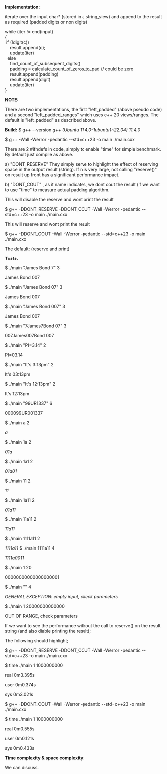 
**Implementation:**

iterate over the input char* (stored in a string_view) and append to the result as required (padded digits or non digits)

while (iter != end(input)  
{  
  &nbsp;if (!digit(c))  
    &nbsp; &nbsp; result.append(c);  
     &nbsp; &nbsp; update(iter)  
   &nbsp; else  
      &nbsp; &nbsp; find_count_of_subsequent_digits()  
      &nbsp; &nbsp; padding = calculate_count_of_zeros_to_pad // could be zero  
      &nbsp; &nbsp; result.append(padding)  
      &nbsp; &nbsp; result.append(digit)  
      &nbsp; &nbsp; update(iter)  
}  

**NOTE:**

There are two implementations, the first "left_padded" (above pseudo code) and a second "left_padded_ranges" which uses c++ 20 views/ranges. The default is
"left_padded" as described above. 

**Build:**
$  g++ --version
*g++ (Ubuntu 11.4.0-1ubuntu1~22.04) 11.4.0*

$ g++ -Wall -Werror -pedantic --std=c++23 -o main ./main.cxx

There are 2 #ifndefs in code, simply to enable "time" for simple benchmark. By default just compile as above.

a) "DONT_RESERVE"  They simply serve to highlight the effect of reserving space in the output result (string). If n is very large, not calling "reserve()" on result up front has a significant performance impact.

b) "DONT_COUT" , as it name indicates, we dont cout the result (if we want to use "time" to measure actual padding algorithm.

This will disable the reserve and wont print the result

$ g++ -DDONT_RESERVE -DDONT_COUT  -Wall -Werror -pedantic --std=c++23 -o main ./main.cxx

This will reserve and wont print the result

$ g++ -DDONT_COUT  -Wall -Werror -pedantic --std=c++23 -o main ./main.cxx

The default: (reserve and print)

**Tests:**
 
$ ./main "James Bond 7" 3

James Bond 007

$ ./main "James Bond 07" 3

James Bond 007

$ ./main "James Bond 007" 3

James Bond 007

$ ./main "7James7Bond 07" 3

007James007Bond 007

$ ./main "PI=3.14" 2

PI=03.14

$ ./main "It's 3:13pm" 2

It's 03:13pm

$ ./main "It's 12:13pm" 2

It's 12:13pm

$ ./main "99UR1337" 6

000099UR001337

$ ./main  a  2

*a*

$ ./main  1a  2

*01a*

$ ./main  1a1  2

*01a01*

$ ./main  11  2

*11*

$ ./main  1a11  2

*01a11*

$ ./main  11a11  2

*11a11*

$ ./main  1111a11  2

*1111a11*
$ ./main  1111a11 4

*1111a0011*

$ ./main  1 20

00000000000000000001

$ ./main  "" 4

*GENERAL EXCEPTION: empty input, check parameters*

$ ./main  1 20000000000000

OUT OF RANGE, check parameters

If we want to see the performance without the call to reserve() on the result string (and also diable printing the result);

The following should highlight;

$ g++ -DDONT_RESERVE -DDONT_COUT  -Wall -Werror -pedantic --std=c++23 -o main ./main.cxx

$ time ./main  1 1000000000

real    0m3.395s

user    0m0.374s

sys     0m3.021s


$ g++  -DDONT_COUT  -Wall -Werror -pedantic --std=c++23 -o main ./main.cxx

$ time ./main  1 1000000000

real    0m0.555s

user    0m0.121s

sys     0m0.433s



**Time complexity & space complexity:**

We can discuss. 
